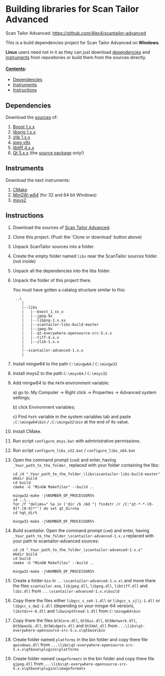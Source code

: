 Building libraries for Scan Tailor Advanced
============================================

Scan Tailor Advanced: https://github.com/4lex4/scantailor-advanced

This is a build dependencies project for Scan Tailor Advanced on **Windows**.

**Linux** users need not in it as they can just download [dependencies](#dependencies) and [instruments](#instruments)
from repositories or build them from the sources directly.
 

#### <u>Contents</u>:
* [Dependencies](#dependencies)
* [Instruments](#instruments)
* [Instructions](#instructions)

Dependencies
------------

Download the <u>sources</u> of:

1. [Boost 1.x.x](http://www.boost.org/)
2. [libpng 1.x.x](https://sourceforge.net/projects/libpng/files/)
3. [zlib 1.x.x](https://sourceforge.net/projects/libpng/files/zlib/)
4. [jpeg v9x](http://ijg.org/)
5. [libtiff 4.x.x](http://www.simplesystems.org/libtiff/)
6. [Qt 5.x.x](https://www1.qt.io/download-open-source/) (the <u>source package</u> only!)

Instruments
----------

Download the next instruments:

1. [CMake](https://cmake.org/download/)
2. [MinGW-w64](https://sourceforge.net/projects/mingw-w64/) (for 32 and 64 bit Windows)
3. [msys2](http://www.msys2.org/)

Instructions
----------

1. Download the sources of [Scan Tailor Advanced](https://github.com/4lex4/scantailor-advanced/releases/).
2. Clone this project. (Push the 'Clone or download' button above)
3. Unpack ScanTailor sources into a folder.
4. Create the empty folder named `libs` near the ScanTailor sources folder. (not inside)
5. Unpack all the dependencies into the libs folder.
6. Unpack the folder of this project there.

    You must have gotten a catalog structure similar to this:
    ~~~~
     ..\
        |
        |--libs
        |   |--boost_1_xx_x
        |   |--jpeg-9x
        |   |--libpng-1.x.xx
        |   |--scantailor-libs-build-master
        |   |--jpeg-9x
        |   |--qt-everywhere-opensource-src-5.x.x
        |   |--tiff-4.x.x
        |   |--zlib-1.x.x
        |   
        |--scantailor-advanced-1.x.x
        |
    ~~~~ 
7. Install mingw64 to the path `C:\mingw64` / `C:\mingw32`
8. Install msys2 to the path `C:\msys64` / `C:\msys32`
9. Add mingw64 to the `PATH` environment variable:

   a) go to: My Computer -> Right click -> Properties -> Advanced system settings;
   
   b) click Environment variables;
   
   c) Find `Path` variable in the system variables tab and paste
       `;C:\mingw64\bin` / `;C:\mingw32\bin` at the end of its value.
10. Install CMake.
11. Run script `configure_msys.bat` with administrative permissions.
12. Run script `configure_libs_x32.bat` / `configure_libs_x64.bat`
13. Open the command prompt (`cmd`) and enter, 
    having `_Your_path_to_the_folder_` replaced with your folder containing the libs:
    ~~~~
    cd /d "_Your_path_to_the_folder_\libs\scantailor-libs-build-master"
    mkdir build
    cd build
    cmake -G "MinGW Makefiles" --build ..
    ~~~~
    ~~~~
    mingw32-make -j%NUMBER_OF_PROCESSORS%
    cd ..\..
    for /f "delims=" %a in ('dir /b /Ad ^| findstr /r /C:"qt-*-*-[0-9]*.[0-9]*"') do set qt_dir=%a
    cd %qt_dir%
    ~~~~
    ~~~~
    mingw32-make -j%NUMBER_OF_PROCESSORS%
    ~~~~
14. Build scantailor.
    Open the command prompt (`cmd`) and enter, 
    having `_Your_path_to_the_folder_\scantailor-advanced-1.x.x` replaced
    with your path to scantailor-advanced sources:
    ~~~~
    cd /d "_Your_path_to_the_folder_\scantailor-advanced-1.x.x"
    mkdir build
    cd build
    cmake -G "MinGW Makefiles" --build ..
    ~~~~
    ~~~~
    mingw32-make -j%NUMBER_OF_PROCESSORS%
    ~~~~
15. Create a folder `bin` in `...\scantailor-advanced-1.x.x\` and move there the files
	`scantailor.exe`, `libjpeg.dll`, `libpng.dll`, `libtiff.dll` and `libz.dll`
    from `...\scantailor-advanced-1.x.x\build`
16. Copy there the files either `libgcc_s_seh-1.dll` or `libgcc_s_sjlj-1.dll` or `libgcc_s_dw2-1.dll` (depending on your mingw-64 version),
    `libstdc++-6.dll` and `libwinpthread-1.dll` from `C:\mingw64\bin`
17. Copy there the files `Qt5Core.dll`, `Qt5Gui.dll`, `Qt5Network.dll`, `Qt5OpenGL.dll`, `Qt5Widgets.dll` and `Qt5Xml.dll` from
    `...\libs\qt-everywhere-opensource-src-5.x.x\qtbase\bin`
18. Create folder named `platforms` in the bin folder and copy there file `qwindows.dll` from
    `...\libs\qt-everywhere-opensource-src-5.x.x\qtbase\plugins\platforms`
19. Create folder named `imageformats` in the bin folder and copy there file `qjpeg.dll` from
    `...\libs\qt-everywhere-opensource-src-5.x.x\qtbase\plugins\imageformats`